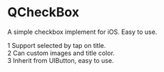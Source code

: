 QCheckBox
=========

A simple checkbox implement for iOS. Easy to use.

1 Support selected by tap on title.<br/>
2 Can custom images and title color.<br/>
3 Inherit from UIButton, easy to use.<br/>
